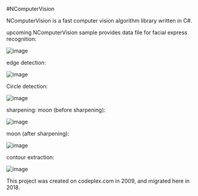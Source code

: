 #NComputerVision

NComputerVision is a fast computer vision algorithm library written in C#.

upcoming NComputerVision sample provides data file for facial express recognition:

![image](https://github.com/foamliu/NComputerVision/raw/master/images/facial_express_recognition.jpeg)

edge detection:

![image](https://github.com/foamliu/NComputerVision/raw/master/images/edge_detection.jpeg)

Circle detection:

![image](https://github.com/foamliu/NComputerVision/raw/master/images/circle_detection.jpeg)

sharpening:
moon (before sharpening):

![image](https://github.com/foamliu/NComputerVision/raw/master/images/before_sharpening.jpeg)

moon (after sharpening):

![image](https://github.com/foamliu/NComputerVision/raw/master/images/after_sharpening.jpeg)

contour extraction:

![image](https://github.com/foamliu/NComputerVision/raw/master/images/contour_extraction.jpeg)

This project was created on codeplex.com in 2009, and migrated here in 2018.

